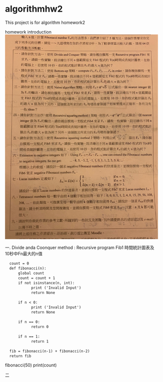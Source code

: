 # algorithmhw2

This project is for algorithm homework2

homework introduction
![image](https://github.com/howard31622/algorithmhw2/blob/master/algorithmproblem.jpg)

一. Divide anda Coonquer method :
  Recursive program Fib1 時間統計圖表及10秒中Fn最大的n值

      count = 0
      def fibonacci(n):
          global count
          count = count + 1
          if not isinstance(n, int):
                print ('Invalid Input')
                return None

          if n < 0:
                print ('Invalid Input')
                return None

          if n == 0:
                return 0

          if n == 1:
                return 1

      fib = fibonacci(n-1) + fibonacci(n-2)
      return fib

fibonacci(50)
print(count)



二
